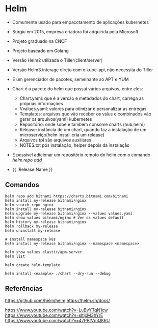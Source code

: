# Helm

* Comumente usado para empacotamento de aplicações kubernetes
* Surgiu em 2015, empresa criadora foi adquirida pela Microsoft
* Projeto graduado na CNCF
* Projeto baseado em Golang
* Versão Helm2 utilizada o Tiller(client/server)
* Versão Helm3 interage direto com o kube-api, não necessita do Tiller
* É um gerenciador de pacotes, semelhante ao APT e YUM
* Chart é o pacote do helm que possui vários arquivos, entre eles:
    * Chart.yaml: que é a versão e metadados do chart, carrega as próprias informações
    * Vvalues.yaml: valores para otimizar e personalizar as entregas
    * Templates: arquivos que vão receber os valus e combinados vão gerar os arquivos(yaml) kubernetes
    * Repositório: onde sobe e também consome charts (hub.helm)
    * Release: instância de um chart, quando faz a instalação de um microserviço(helm install cria um release)
    * Arquivos tpl são arquivos auxiliares
    * NOTES.txt pós instalação, helper depois da instalação

* É possível adicionar um repositório remoto do helm com o comando *helm repo add <name> <url>*
* {{ .Release.Name }} 
## Comandos

```
helm repo add bitnami https://charts.bitnami.com/bitnami
helm install my-release bitnami/nginx
helm search repo nginx
helm install my-release bitnami/nginx
helm upgrade my-release bitnami/nginx --values values.yaml
helm show values bitnami/nginx # Ver os values default
helm history my-release bitnami/nginx
helm rollback my-release
helm uninstall my-release

# Install namespace k8s
helm install my-release bitnami/nginx --namespace <namespace>

helm show values elastic/apm-server
helm list

helm create helm-template

helm install <example> ./chart --dry-run --debug
```

## Referências

https://github.com/helm/helm
https://helm.sh/docs/

https://www.youtube.com/watch?v=LuBvYTqN1cw
https://www.youtube.com/watch?v=sItjxM3hYrE
https://www.youtube.com/watch?v=47PBtVmQKRU